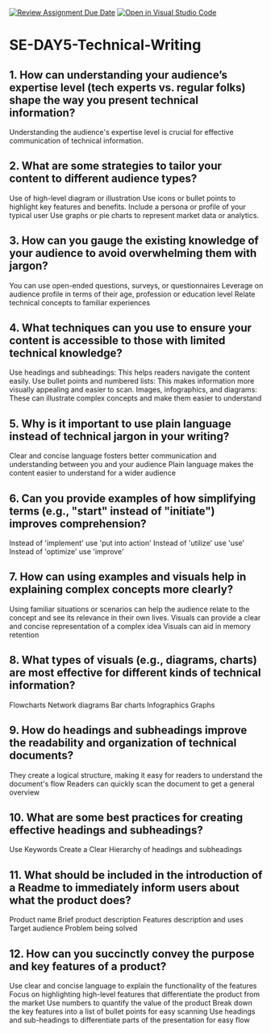 [![Review Assignment Due Date](https://classroom.github.com/assets/deadline-readme-button-22041afd0340ce965d47ae6ef1cefeee28c7c493a6346c4f15d667ab976d596c.svg)](https://classroom.github.com/a/zsAR-pyY)
[![Open in Visual Studio Code](https://classroom.github.com/assets/open-in-vscode-2e0aaae1b6195c2367325f4f02e2d04e9abb55f0b24a779b69b11b9e10269abc.svg)](https://classroom.github.com/online_ide?assignment_repo_id=15640513&assignment_repo_type=AssignmentRepo)
# SE-DAY5-Technical-Writing
## 1. How can understanding your audience’s expertise level (tech experts vs. regular folks) shape the way you present technical information?
Understanding the audience's expertise level is crucial for effective communication of technical information.

## 2. What are some strategies to tailor your content to different audience types?
Use of high-level diagram or illustration
Use icons or bullet points to highlight key features and benefits.
Include a persona or profile of your typical user
Use graphs or pie charts to represent market data or analytics.

## 3. How can you gauge the existing knowledge of your audience to avoid overwhelming them with jargon?
You can use open-ended questions, surveys, or questionnaires
Leverage on audience profile in terms of their age, profession or education level
Relate technical concepts to familiar experiences

## 4. What techniques can you use to ensure your content is accessible to those with limited technical knowledge?
Use headings and subheadings: This helps readers navigate the content easily.
Use bullet points and numbered lists: This makes information more visually appealing and easier to scan.
Images, infographics, and diagrams: These can illustrate complex concepts and make them easier to understand

## 5. Why is it important to use plain language instead of technical jargon in your writing?
Clear and concise language fosters better communication and understanding between you and your audience
Plain language makes the content easier to understand for a wider audience


## 6. Can you provide examples of how simplifying terms (e.g., "start" instead of "initiate") improves comprehension?
Instead of 'implement' use 'put into action'
Instead of 'utilize' use 'use'
Instead of 'optimize' use 'improve'

## 7. How can using examples and visuals help in explaining complex concepts more clearly?
Using familiar situations or scenarios can help the audience relate to the concept and see its relevance in their own lives.
Visuals can provide a clear and concise representation of a complex idea
Visuals can aid in memory retention

## 8. What types of visuals (e.g., diagrams, charts) are most effective for different kinds of technical information?
Flowcharts
Network diagrams
Bar charts
Infographics
Graphs

## 9. How do headings and subheadings improve the readability and organization of technical documents?
They create a logical structure, making it easy for readers to understand the document's flow
Readers can quickly scan the document to get a general overview

## 10. What are some best practices for creating effective headings and subheadings?
Use Keywords
Create a Clear Hierarchy of headings and subheadings

## 11. What should be included in the introduction of a Readme to immediately inform users about what the product does?
Product name
Brief product description
Features description and uses
Target audience
Problem being solved


## 12. How can you succinctly convey the purpose and key features of a product?
Use clear and concise language to explain the functionality of the features
Focus on highlighting high-level features that differentiate the product from the market
Use numbers to quantify the value of the product
Break down the key features into a list of bullet points for easy scanning
Use headings and sub-headings to differentiate parts of the presentation for easy flow
